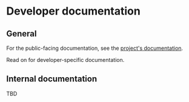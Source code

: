 <!--
SPDX-FileCopyrightText: © 2025 open-nudge <https://github.com/open-nudge>
SPDX-FileContributor: szymonmaszke <github@maszke.co>

SPDX-License-Identifier: Apache-2.0
-->

# Developer documentation

## General

For the public-facing documentation, see the
[project's documentation](https://open-nudge.github.io/cogeol).

Read on for developer-specific documentation.

## Internal documentation

TBD

<!-- Add description of your project for developers here. -->
